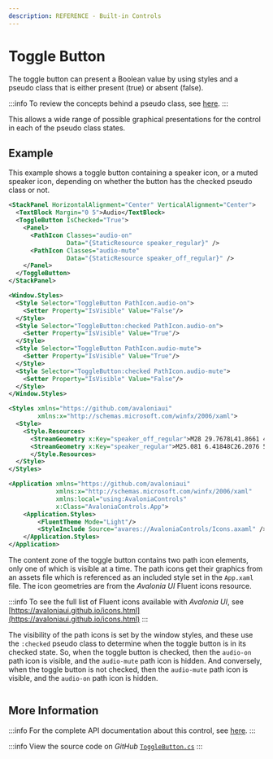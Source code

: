 ```yaml
---
description: REFERENCE - Built-in Controls
---
```


# Toggle Button

The toggle button can present a Boolean value by using styles and a pseudo class that is either present (true) or absent (false).

:::info
To review the concepts behind a pseudo class, see [here](../../../concepts/pseudo-classes.md).
:::

This allows a wide range of possible graphical presentations for the control in each of the pseudo class states.&#x20;

## Example <a href="#examples" id="examples"></a>

This example shows a toggle button containing a speaker icon, or a muted speaker icon, depending on whether the button has the checked pseudo class or not.



```xml
<StackPanel HorizontalAlignment="Center" VerticalAlignment="Center">
  <TextBlock Margin="0 5">Audio</TextBlock>
  <ToggleButton IsChecked="True">
    <Panel>
      <PathIcon Classes="audio-on"
                Data="{StaticResource speaker_regular}" />
      <PathIcon Classes="audio-mute"
                Data="{StaticResource speaker_off_regular}" />
    </Panel>
  </ToggleButton>
</StackPanel>
```


```xml title='Styles'
<Window.Styles>
  <Style Selector="ToggleButton PathIcon.audio-on">
    <Setter Property="IsVisible" Value="False"/>
  </Style>
  <Style Selector="ToggleButton:checked PathIcon.audio-on">
    <Setter Property="IsVisible" Value="True"/>
  </Style>
  <Style Selector="ToggleButton PathIcon.audio-mute">
    <Setter Property="IsVisible" Value="True"/>
  </Style>
  <Style Selector="ToggleButton:checked PathIcon.audio-mute">
    <Setter Property="IsVisible" Value="False"/>
  </Style>
</Window.Styles>
```


```xml title='Icons'
<Styles xmlns="https://github.com/avaloniaui"
        xmlns:x="http://schemas.microsoft.com/winfx/2006/xaml">
  <Style>
    <Style.Resources>
      <StreamGeometry x:Key="speaker_off_regular">M28 29.7678L41.8661 43.6339C42.3543 44.122 43.1457 44.122 43.6339 43.6339C44.122 43.1457 44.122 42.3543 43.6339 41.8661L6.13388 4.36612C5.64573 3.87796 4.85427 3.87796 4.36611 4.36612C3.87796 4.85427 3.87796 5.64573 4.36611 6.13388L13.2322 15H9C6.10051 15 3.75 17.3505 3.75 20.25V27.75C3.75 30.6495 6.10051 33 9 33H13.702C14.8734 33 16.0034 33.4328 16.875 34.2153L25.081 41.5815C26.2077 42.5929 28 41.7933 28 40.2793V29.7678ZM25.5 27.2678V38.5981L18.5451 32.3549C17.2146 31.1606 15.4898 30.5 13.702 30.5H9C7.48122 30.5 6.25 29.2688 6.25 27.75V20.25C6.25 18.7312 7.48122 17.5 9 17.5H13.702C14.3147 17.5 14.92 17.4224 15.5046 17.2723L25.5 27.2678Z M19.8115 14.5082L18.0412 12.7379L25.081 6.41847C26.2076 5.40709 28 6.20669 28 7.72074V22.6967L25.5 20.1967V9.40185L19.8115 14.5082Z M36.1857 30.8824L34.335 29.0317C34.966 27.7376 35.5 26.0404 35.5 24C35.5 21.5224 34.7127 19.5507 33.9203 18.1923C33.5242 17.5133 33.1298 16.9931 32.8397 16.6477C32.695 16.4754 32.577 16.3476 32.499 16.2664C32.46 16.2259 32.4311 16.197 32.414 16.1802L32.3972 16.164L32.398 16.1646C31.8935 15.6947 31.8647 14.9048 32.334 14.3994C32.8038 13.8935 33.5947 13.8642 34.1006 14.334L33.25 15.25C34.1006 14.334 34.1014 14.3347 34.1014 14.3347L34.1022 14.3356L34.1042 14.3374L34.1092 14.3421L34.1228 14.355C34.1336 14.3653 34.1476 14.3788 34.1646 14.3955C34.1987 14.4289 34.245 14.4753 34.3018 14.5343C34.4152 14.6524 34.5707 14.8215 34.754 15.0398C35.1202 15.4757 35.6008 16.1117 36.0797 16.9327C37.0373 18.5743 38 20.9776 38 24C38 26.9108 37.1071 29.2474 36.1857 30.8824Z M41.0185 35.7152L39.1733 33.87C40.3712 31.5479 41.5 28.2383 41.5 24C41.5 19.4474 40.1976 15.9662 38.906 13.6297C38.2594 12.46 37.6157 11.5776 37.1403 10.9943C36.9028 10.7028 36.708 10.4867 36.5767 10.3474C36.511 10.2777 36.4614 10.2274 36.4303 10.1965C36.4148 10.181 36.4039 10.1704 36.398 10.1648L36.3949 10.1617L36.393 10.16C35.8916 9.68785 35.8665 8.89867 36.3376 8.39562C36.8094 7.89169 37.6004 7.8657 38.1044 8.33755L37.2501 9.24987C38.1044 8.33755 38.1053 8.33839 38.1053 8.33839L38.1063 8.33935L38.1087 8.34162L38.115 8.34761L38.1336 8.36536C38.1485 8.37975 38.1685 8.39926 38.1932 8.42388C38.2427 8.4731 38.3112 8.54276 38.396 8.6327C38.5655 8.81253 38.8003 9.07375 39.0784 9.41509C39.6343 10.0974 40.3656 11.1025 41.094 12.4203C42.5524 15.0587 44 18.9526 44 24C44 29.0474 42.5524 32.9412 41.094 35.5797L41.0739 35.6159L41.0185 35.7152Z</StreamGeometry>
      <StreamGeometry x:Key="speaker_regular">M25.081 6.41848C26.2076 5.4071 28 6.2067 28 7.72074V40.2793C28 41.7933 26.2077 42.5929 25.081 41.5815L16.875 34.2153C16.0034 33.4328 14.8734 33 13.702 33H9C6.10051 33 3.75 30.6495 3.75 27.75V20.25C3.75 17.3505 6.10051 15 9 15H13.702C14.8734 15 16.0034 14.5672 16.875 13.7847L25.081 6.41848ZM25.5 9.40186L18.5451 15.6451C17.2146 16.8394 15.4898 17.5 13.702 17.5H9C7.48122 17.5 6.25 18.7312 6.25 20.25V27.75C6.25 29.2688 7.48122 30.5 9 30.5H13.702C15.4898 30.5 17.2146 31.1606 18.5451 32.3549L25.5 38.5982V9.40186Z M36.3376 8.39563C36.8095 7.8917 37.6005 7.86571 38.1044 8.33757L38.1053 8.3384C38.1053 8.3384 37.7675 8 38.1151 8.34762L38.1336 8.36537C38.1485 8.37976 38.1685 8.39927 38.1933 8.42389C38.2428 8.47311 38.3113 8.54277 38.396 8.63271C38.5655 8.81254 38.8004 9.07377 39.0785 9.4151C39.6344 10.0974 40.3656 11.1025 41.094 12.4203C42.5525 15.0588 44.0001 18.9526 44.0001 24C44.0001 29.0474 42.5525 32.9413 41.094 35.5797C40.3656 36.8975 39.6344 37.9027 39.0785 38.5849C38.8004 38.9262 38.5655 39.1875 38.396 39.3673C38.3714 39.3935 38.3481 39.4179 38.3262 39.4407C38.273 39.4961 38.2284 39.5412 38.1933 39.5761C38.1685 39.6007 38.1485 39.6202 38.1336 39.6346L38.1151 39.6524L38.1088 39.6584L38.1063 39.6607L38.1053 39.6616C38.1053 39.6616 38.2392 39.5277 38.3262 39.4407C38.4326 39.3343 38.4688 39.298 38.1044 39.6624C37.6005 40.1343 36.8095 40.1083 36.3376 39.6044C35.8666 39.1013 35.8917 38.3122 36.3931 37.84L36.3949 37.8383L36.3981 37.8352C36.404 37.8296 36.4148 37.819 36.4304 37.8035C36.4614 37.7726 36.5111 37.7223 36.5767 37.6526C36.708 37.5133 36.9029 37.2972 37.1404 37.0057C37.6157 36.4224 38.2595 35.54 38.9061 34.3703C40.1976 32.0338 41.5001 28.5526 41.5001 24C41.5001 19.4474 40.1976 15.9663 38.9061 13.6297C38.2595 12.46 37.6157 11.5776 37.1404 10.9943C36.9029 10.7028 36.708 10.4867 36.5767 10.3474C36.5111 10.2777 36.4614 10.2274 36.4304 10.1965C36.4148 10.181 36.404 10.1705 36.3981 10.1648L36.3949 10.1617L36.3931 10.16C35.8917 9.68786 35.8666 8.89869 36.3376 8.39563Z M32.3341 14.3994C32.8038 13.8936 33.5947 13.8643 34.1006 14.334C34.1008 14.3342 34.1014 14.3348 34.1014 14.3348L34.1023 14.3356L34.1043 14.3374L34.1092 14.3421L34.1229 14.355C34.1336 14.3653 34.1477 14.3788 34.1647 14.3955C34.1988 14.429 34.2451 14.4753 34.3018 14.5344C34.4152 14.6524 34.5707 14.8215 34.7541 15.0398C35.1202 15.4757 35.6009 16.1117 36.0798 16.9327C37.0374 18.5743 38.0001 20.9776 38.0001 24C38.0001 27.0224 37.0374 29.4257 36.0798 31.0673C35.6009 31.8883 35.1202 32.5243 34.7541 32.9602C34.5707 33.1785 34.4152 33.3476 34.3018 33.4656C34.2451 33.5247 34.1988 33.5711 34.1647 33.6045L34.1452 33.6235L34.1229 33.645L34.1092 33.6579L34.1043 33.6626L34.1015 33.6652L34.1006 33.666C33.5947 34.1357 32.8038 34.1065 32.3341 33.6006C31.8653 33.0958 31.8935 32.3072 32.3962 31.8371L32.3979 31.8355L32.414 31.8198C32.4312 31.803 32.4601 31.7741 32.4991 31.7336C32.5771 31.6524 32.695 31.5246 32.8398 31.3523C33.1299 31.0069 33.5242 30.4867 33.9203 29.8077C34.7127 28.4493 35.5001 26.4776 35.5001 24C35.5001 21.5224 34.7127 19.5507 33.9203 18.1923C33.5242 17.5133 33.1299 16.9931 32.8398 16.6477C32.695 16.4754 32.5771 16.3476 32.4991 16.2664C32.4601 16.2259 32.4312 16.197 32.414 16.1802L32.3973 16.164L32.3981 16.1647C31.8929 15.6949 31.8645 14.9051 32.3341 14.3994Z</StreamGeometry>
      </Style.Resources>
  </Style>
</Styles>
```


```xml title='App'
<Application xmlns="https://github.com/avaloniaui"
             xmlns:x="http://schemas.microsoft.com/winfx/2006/xaml"
             xmlns:local="using:AvaloniaControls"
             x:Class="AvaloniaControls.App">    
    <Application.Styles>
        <FluentTheme Mode="Light"/>
        <StyleInclude Source="avares://AvaloniaControls/Icons.axaml" />
    </Application.Styles>
</Application>
```



The content zone of the toggle button contains two path icon elements, only one of which is visible at a time. The path icons get their graphics from an assets file which is referenced as an included style set in the `App.xaml` file. The icon geometries are from the _Avalonia UI_ Fluent icons resource.

:::info
To see the full list of Fluent icons available with _Avalonia UI_, see [https://avaloniaui.github.io/icons.html](https://avaloniaui.github.io/icons.html)
:::

The visibility of the path icons is set by the window styles, and these use the `:checked` pseudo class to determine when the toggle button is in its checked state. So, when the toggle button is checked, then the `audio-on` path icon is visible, and the `audio-mute` path icon is hidden. And conversely, when the toggle button is not checked, then the `audio-mute` path icon is visible, and the `audio-on` path icon is hidden.

<img src='/img/gitbook-import/assets/toggle.gif' alt=''/>

## More Information

:::info
For the complete API documentation about this control, see [here](https://reference.avaloniaui.net/api/Avalonia.Controls.Primitives/ToggleButton/).
:::

:::info
View the source code on _GitHub_ [`ToggleButton.cs`](https://github.com/AvaloniaUI/Avalonia/blob/master/src/Avalonia.Controls/Primitives/ToggleButton.cs)
:::







